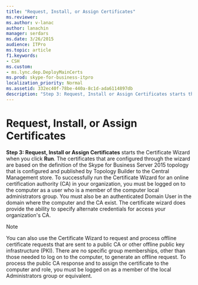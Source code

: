 ```yaml
---
title: "Request, Install, or Assign Certificates"
ms.reviewer: 
ms.author: v-lanac
author: lanachin
manager: serdars
ms.date: 3/26/2015
audience: ITPro
ms.topic: article
f1.keywords:
- CSH
ms.custom:
- ms.lync.dep.DeployMainCerts
ms.prod: skype-for-business-itpro
localization_priority: Normal
ms.assetid: 332ec40f-78be-440a-8c1d-ada6114897db
description: "Step 3: Request, Install or Assign Certificates starts the Certificate Wizard when you click Run. The certificates that are configured through the wizard are based on the definition of the Skype for Business Server 2015 topology that is configured and published by Topology Builder to the Central Management store. To successfully run the Certificate Wizard for an online certification authority (CA) in your organization, you must be logged on to the computer as a user who is a member of the computer local administrators group. You must also be an authenticated Domain User in the domain where the computer and the CA exist. The certificate wizard does provide the ability to specify alternate credentials for access your organization's CA."
---
```


# Request, Install, or Assign Certificates
 
 **Step 3: Request, Install or Assign Certificates** starts the Certificate Wizard when you click **Run**. The certificates that are configured through the wizard are based on the definition of the Skype for Business Server 2015 topology that is configured and published by Topology Builder to the Central Management store. To successfully run the Certificate Wizard for an online certification authority (CA) in your organization, you must be logged on to the computer as a user who is a member of the computer local administrators group. You must also be an authenticated Domain User in the domain where the computer and the CA exist. The certificate wizard does provide the ability to specify alternate credentials for access your organization's CA.
  
> [!NOTE]
> You can also use the Certificate Wizard to request and process offline certificate requests that are sent to a public CA or other offline public key infrastructure (PKI). There are no specific group memberships, other than those needed to log on to the computer, to generate an offline request. To process the public CA response and to assign the certificate to the computer and role, you must be logged on as a member of the local Administrators group or equivalent. 
  

